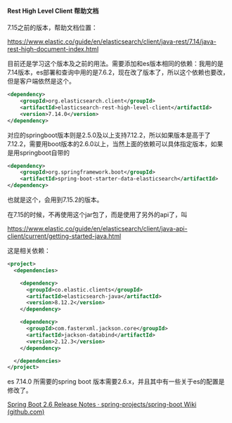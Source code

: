 #### Rest High Level Client 帮助文档

7.15之前的版本，帮助文档位置：

https://www.elastic.co/guide/en/elasticsearch/client/java-rest/7.14/java-rest-high-document-index.html

目前还是学习这个版本及之前的用法。需要添加和es版本相同的依赖：我用的是7.14版本，es部署和查询中用的是7.6.2，现在改了版本了，所以这个依赖也要改，但是客户端依然是这个。

```xml
<dependency>
    <groupId>org.elasticsearch.client</groupId>
    <artifactId>elasticsearch-rest-high-level-client</artifactId>
    <version>7.14.0</version>
</dependency>
```

对应的springboot版本则是2.5.0及以上支持7.12.2，所以如果版本是高于了7.12.2，需要用boot版本的2.6.0以上，当然上面的依赖可以具体指定版本，如果是用springboot自带的

```xml
<dependency>
    <groupId>org.springframework.boot</groupId>
    <artifactId>spring-boot-starter-data-elasticsearch</artifactId>
</dependency>
```

也就是这个，会用到7.15.2的版本。

在7.15的时候，不再使用这个jar包了，而是使用了另外的api了，叫 

https://www.elastic.co/guide/en/elasticsearch/client/java-api-client/current/getting-started-java.html

这是相关依赖：

```xml
<project>
  <dependencies>

    <dependency>
      <groupId>co.elastic.clients</groupId>
      <artifactId>elasticsearch-java</artifactId>
      <version>8.12.2</version>
    </dependency>

    <dependency>
      <groupId>com.fasterxml.jackson.core</groupId>
      <artifactId>jackson-databind</artifactId>
      <version>2.12.3</version>
    </dependency>

  </dependencies>
</project>
```

es 7.14.0 所需要的spring boot 版本需要2.6.x，并且其中有一些关于es的配置是修改了。

[Spring Boot 2.6 Release Notes · spring-projects/spring-boot Wiki (github.com)](https://github.com/spring-projects/spring-boot/wiki/Spring-Boot-2.6-Release-Notes)

